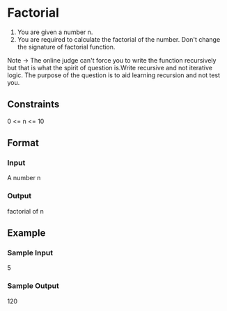 # Factorial

1. You are given a number n.
2. You are required to calculate the factorial of the number. Don't change the signature of factorial function.

Note -> The online judge can't force you to write the function recursively but that is what the spirit of question is.Write recursive and not iterative logic. The purpose of the question is to aid learning recursion and not test you.

## Constraints
0 <= n <= 10

## Format
### Input
A number n

### Output
factorial of n

## Example
### Sample Input
5

### Sample Output
120
